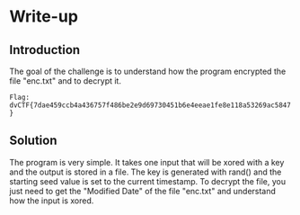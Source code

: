 # Write-up



## Introduction

The goal of the challenge is to understand how the program encrypted the file "enc.txt" and to decrypt it.

`Flag: dvCTF{7dae459ccb4a436757f486be2e9d69730451b6e4eeae1fe8e118a53269ac5847}`

## Solution

The program is very simple. It takes one input that will be xored with a key and the output is stored in a file. The key is generated with rand() and the starting seed value is set to the current timestamp. To decrypt the file, you just need to get the "Modified Date" of the file "enc.txt" and understand how the input is xored.